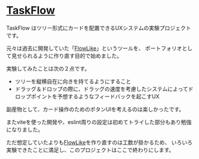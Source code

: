 # [TaskFlow](https://michiharu.github.io/TaskFlow/)

TaskFlow はツリー形式にカードを配置できるUXシステムの実験プロジェクトです。

元々は過去に開発していた「[FlowLike](https://github.com/michiharu/wolf)」というツールを、
ポートフォリオとして見せられるように作り直す目的で始めました。

実験してみたことは次の２点です。

- ツリーを縦横自在に向きを持てるようにすること
- ドラッグ＆ドロップの際に、ドラッグの速度を考慮したシステムによってドロップポイントを予想するようなフィードバックを起こすUX

副産物として、カード操作のためのボタンUIを考えるのは楽しかったです。

またviteを使った開発や、eslint周りの設定は初めてトライした部分もあり勉強になりました。

ただ想定していたよりも[FlowLike](https://github.com/michiharu/wolf)を作り直すのは工数が掛かるため、
いろいろ実験できたことに満足し、このプロジェクトはここで終わりにします。
